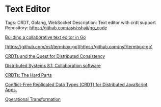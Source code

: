 # Text Editor

Tags: CRDT, Golang, WebSocket
Description: Text editor with crdt support
Repository: https://github.com/asishshaji/go_code

[Building a collaborative text editor in Go](https://www.aadhav.me/posts/collaborative-editor)

[https://github.com/nsf/termbox-go](https://github.com/nsf/termbox-go)

[CRDTs and the Quest for Distributed Consistency](https://www.youtube.com/watch?v=B5NULPSiOGw)

[Distributed Systems 8.1: Collaboration software](https://www.youtube.com/watch?v=OqqliwwG0SM)

[CRDTs: The Hard Parts](https://www.youtube.com/watch?v=x7drE24geUw)

[Conflict-Free Replicated Data Types (CRDT) for Distributed JavaScript Apps.](https://www.youtube.com/watch?v=M8-WFTjZoA0)

[Operational Transformation](Text%20Editor%20f8dbadd2f86c40868ce78d632424d82f/Operational%20Transformation%20645d671182194f4eb9e8bd87302c89b9.md)